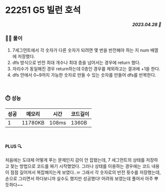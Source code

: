 # 22251 G5 빌런 호석
##### <p align="right"> 2023.04.28 📆 </p> 

 
### 👩‍🏫 풀이
1. 7세그먼트에서 각 숫자가 다른 숫자가 되려면 몇 번을 반전해야 하는 지 num 배열에 저장했다.
2. dfs 방식으로 반전 최대 개수나 최대 층을 넘어서는 경우에 return 했다.
3. 자리수가 동일해진 경우 return하는데 0층인 경우를 제외하고는 결과에 +1을 한다.
4. dfs 안에서 0~9까지 가능한 숫자로 만들 수 있는 숫자를 만들어 dfs를 반복한다.

<br>

### ⏱️ 성능
<!-- 테이블 -->
성공 |메모리 | 시간 | 코드길이
---|---|---|---|
1|11780KB|108ms|1360B

<br>

#### PLUS 🔍
처음에는 도대체 어떻게 푸는 문제인지 감이 안 잡혔는데, 7 세그먼트의 상태를 저장하고 찾는 방법으로 코드를 짜기 시작했었다.
그러나 상태를 이용하는 경우에는 코드 내용이 점점 길어져서 복잡해지는게 보였다..ㅠ
그래서 각 숫자로의 반전 횟수를 저장했는데, 손으로 그리면서 하다보니까 실수도 했지만 성공했다!
어려워 보였는데 풀어서 아주 뿌듯하다~~
